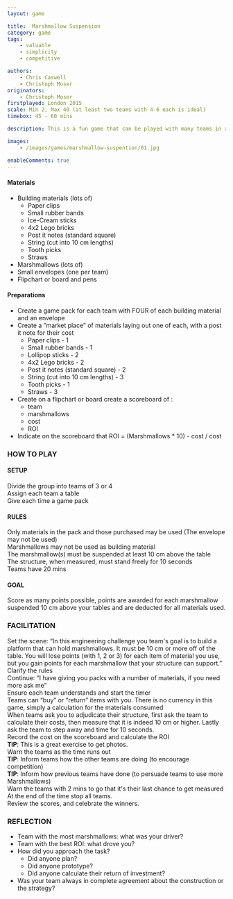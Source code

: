 ```yaml
---
layout: game

title:  Marshmallow Suspension
category: game
tags:
    - valuable
    - simplicity
    - competitive

authors: 
    - Chris Caswell
    - Christoph Moser
originators: 
    - Christoph Moser
firstplayed: London 2015
scale: Min 2, Max 40 (at least two teams with 4-6 each is ideal)
timebox: 45 - 60 mins

description: This is a fun game that can be played with many teams in a competition. Teams build a structure with a limited array of materials and are challenged to make a number of decisions, measuring their success not by performance but rather by return on investment. 

images:
    - /images/games/marshmallow-suspention/01.jpg

enableComments: true
---
```


#### Materials
* Building materials (lots of) 
    * Paper clips
    * Small rubber bands
    * Ice-Cream sticks
    * 4x2 Lego bricks
    * Post it notes (standard square)
    * String (cut into 10 cm lengths)
    * Tooth picks
    * Straws
* Marshmallows (lots of)
* Small envelopes (one per team)
* Flipchart or board and pens

#### Preparations
* Create a game pack for each team with FOUR of each building material and an envelope 
* Create a “market place” of materials laying out one of each, with a post it note for their cost
    * Paper clips - 1
    * Small rubber bands - 1
    * Lollipop sticks - 2
    * 4x2 Lego bricks - 2
    * Post it notes (standard square) - 2
    * String (cut into 10 cm lengths) - 3
    * Tooth picks - 1
    * Straws - 3
* Create on a flipchart or board create a scoreboard of : 
    * team 
    * marshmallows
    * cost
    * ROI  
* Indicate on the scoreboard that ROI = (Marshmallows * 10) - cost / cost

### HOW TO PLAY

#### SETUP
Divide the group into teams of 3 or 4  
Assign each team a table   
Give each time a game pack  

#### RULES
Only materials in the pack and those purchased may be used (The envelope may not be used)  
Marshmallows may not be used as building material  
The marshmallow(s) must be suspended at least 10 cm above the table  
The structure, when measured, must stand freely for 10 seconds  
Teams have 20 mins  

#### GOAL
Score as many points possible, points are awarded for each marshmallow suspended 10 cm above your tables and are deducted for all materials used.

### FACILITATION
Set the scene: “In this engineering challenge you team's goal is to build a platform that can hold marshmallows. It must be 10 cm or more off of the table. You will lose points (with 1, 2 or 3) for each item of material you use, but you gain points for each marshmallow that your structure can support.”  
Clarify the rules  
Continue: “I have giving you packs with a number of materials, if you need more ask me”  
Ensure each team understands and start the timer  
Teams can “buy” or “return” items with you. There is no currency in this game, simply a calculation for the materials consumed  
When teams ask you to adjudicate their structure, first ask the team to calculate their costs, then measure that it is indeed 10 cm or higher. Lastly ask the team to step away and time for 10 seconds.  
Record the cost on the scoreboard and calculate the ROI  
__TIP__: This is a great exercise to get photos.  
Warn the teams as the time runs out  
__TIP__: Inform teams how the other teams are doing (to encourage competition)  
__TIP__: Inform how previous teams have done (to persuade teams to use more Marshmallows)  
Warn the teams with 2 mins to go that it's their last chance to get measured  
At the end of the time stop all teams.   
Review the scores, and celebrate the winners.  

### REFLECTION
* Team with the most marshmallows: what was your driver?  
* Team with the best ROI: what drove you?  
* How did you approach the task?  
    * Did anyone plan? 
    * Did anyone prototype?
    * Did anyone calculate their return of investment?  
* Was your team always in complete agreement about the construction or the strategy?
